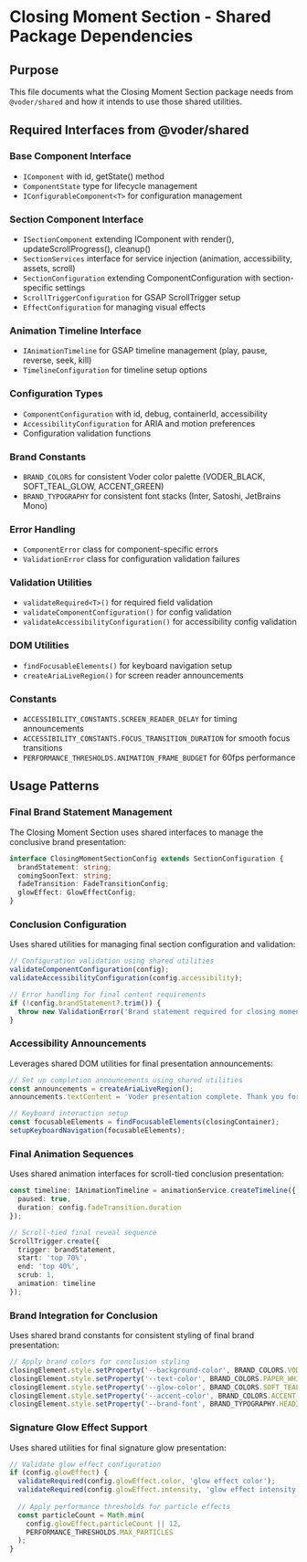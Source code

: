 # Closing Moment Section - Shared Package Dependencies

## Purpose

This file documents what the Closing Moment Section package needs from `@voder/shared` and how it intends to use those shared utilities.

## Required Interfaces from @voder/shared

### Base Component Interface
- `IComponent` with id, getState() method
- `ComponentState` type for lifecycle management
- `IConfigurableComponent<T>` for configuration management

### Section Component Interface
- `ISectionComponent` extending IComponent with render(), updateScrollProgress(), cleanup()
- `SectionServices` interface for service injection (animation, accessibility, assets, scroll)
- `SectionConfiguration` extending ComponentConfiguration with section-specific settings
- `ScrollTriggerConfiguration` for GSAP ScrollTrigger setup
- `EffectConfiguration` for managing visual effects

### Animation Timeline Interface
- `IAnimationTimeline` for GSAP timeline management (play, pause, reverse, seek, kill)
- `TimelineConfiguration` for timeline setup options

### Configuration Types
- `ComponentConfiguration` with id, debug, containerId, accessibility
- `AccessibilityConfiguration` for ARIA and motion preferences
- Configuration validation functions

### Brand Constants
- `BRAND_COLORS` for consistent Voder color palette (VODER_BLACK, SOFT_TEAL_GLOW, ACCENT_GREEN)
- `BRAND_TYPOGRAPHY` for consistent font stacks (Inter, Satoshi, JetBrains Mono)

### Error Handling
- `ComponentError` class for component-specific errors
- `ValidationError` class for configuration validation failures

### Validation Utilities
- `validateRequired<T>()` for required field validation
- `validateComponentConfiguration()` for config validation
- `validateAccessibilityConfiguration()` for accessibility config validation

### DOM Utilities
- `findFocusableElements()` for keyboard navigation setup
- `createAriaLiveRegion()` for screen reader announcements

### Constants
- `ACCESSIBILITY_CONSTANTS.SCREEN_READER_DELAY` for timing announcements
- `ACCESSIBILITY_CONSTANTS.FOCUS_TRANSITION_DURATION` for smooth focus transitions
- `PERFORMANCE_THRESHOLDS.ANIMATION_FRAME_BUDGET` for 60fps performance

## Usage Patterns

### Final Brand Statement Management
The Closing Moment Section uses shared interfaces to manage the conclusive brand presentation:

```typescript
interface ClosingMomentSectionConfig extends SectionConfiguration {
  brandStatement: string;
  comingSoonText: string;
  fadeTransition: FadeTransitionConfig;
  glowEffect: GlowEffectConfig;
}
```

### Conclusion Configuration
Uses shared utilities for managing final section configuration and validation:

```typescript
// Configuration validation using shared utilities
validateComponentConfiguration(config);
validateAccessibilityConfiguration(config.accessibility);

// Error handling for final content requirements
if (!config.brandStatement?.trim()) {
  throw new ValidationError('Brand statement required for closing moment');
}
```

### Accessibility Announcements
Leverages shared DOM utilities for final presentation announcements:

```typescript
// Set up completion announcements using shared utilities
const announcements = createAriaLiveRegion();
announcements.textContent = 'Voder presentation complete. Thank you for your interest.';

// Keyboard interaction setup
const focusableElements = findFocusableElements(closingContainer);
setupKeyboardNavigation(focusableElements);
```

### Final Animation Sequences
Uses shared animation interfaces for scroll-tied conclusion presentation:

```typescript
const timeline: IAnimationTimeline = animationService.createTimeline({
  paused: true,
  duration: config.fadeTransition.duration
});

// Scroll-tied final reveal sequence
ScrollTrigger.create({
  trigger: brandStatement,
  start: 'top 70%',
  end: 'top 40%',
  scrub: 1,
  animation: timeline
});
```

### Brand Integration for Conclusion
Uses shared brand constants for consistent styling of final brand presentation:

```typescript
// Apply brand colors for conclusion styling
closingElement.style.setProperty('--background-color', BRAND_COLORS.VODER_BLACK);
closingElement.style.setProperty('--text-color', BRAND_COLORS.PAPER_WHITE);
closingElement.style.setProperty('--glow-color', BRAND_COLORS.SOFT_TEAL_GLOW);
closingElement.style.setProperty('--accent-color', BRAND_COLORS.ACCENT_GREEN);
closingElement.style.setProperty('--brand-font', BRAND_TYPOGRAPHY.HEADING_FONT);
```

### Signature Glow Effect Support
Uses shared utilities for final signature glow presentation:

```typescript
// Validate glow effect configuration
if (config.glowEffect) {
  validateRequired(config.glowEffect.color, 'glow effect color');
  validateRequired(config.glowEffect.intensity, 'glow effect intensity');
  
  // Apply performance thresholds for particle effects
  const particleCount = Math.min(
    config.glowEffect.particleCount || 12,
    PERFORMANCE_THRESHOLDS.MAX_PARTICLES
  );
}
```
